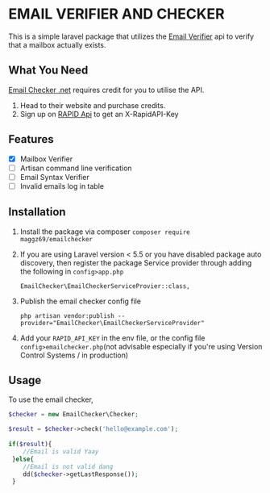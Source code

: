 # EMAIL VERIFIER AND CHECKER
 This is a simple laravel package that utilizes the [Email Verifier](https://email-checker.net) api to verify that a mailbox actually exists.
 
 ## What You Need 
[Email Checker .net](https://email-checker.net) requires credit for you to utilise the API. 
1. Head to their website and purchase credits.
2. Sign up on [RAPID Api](https://rapidapi.com)  to get an X-RapidAPI-Key

## Features
- [x] Mailbox Verifier
- [ ] Artisan command line verification
- [ ] Email Syntax Verifier
- [ ] Invalid emails log in table

## Installation
1. Install the package via composer `composer require maggz69/emailchecker`
2. If you are using Laravel version < 5.5 or you have disabled package auto discovery, then register the package Service 
provider through adding the following in `config>app.php`
    
    ` EmailChecker\EmailCheckerServiceProvier::class, `
3. Publish the email checker config file

    `php artisan vendor:publish --provider="EmailChecker\EmailCheckerServiceProvider"`

4. Add your `RAPID_API_KEY` in the env file, or the config file `config>emailchecker.php`(not advisable especially if you're using Version Control Systems / in production)

## Usage
To use the email checker, 

```php
$checker = new EmailChecker\Checker;

$result = $checker->check('hello@example.com');
 
if($result){
    //Email is valid Yaay
 }else{
    //Email is not valid dang
    dd($checker->getLastResponse());
 }
```
